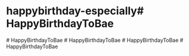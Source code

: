 # happybirthday-especially#   H a p p y B i r t h d a y T o B a e  
 #   H a p p y B i r t h d a y T o B a e  
 #   H a p p y B i r t h d a y T o B a e  
 #   H a p p y B i r t h d a y T o B a e  
 #   H a p p y B i r t h d a y T o B a e  
 